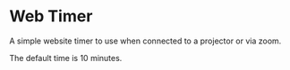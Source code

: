 # Web Timer

A simple website timer to use when connected to a projector or via zoom.

The default time is 10 minutes.